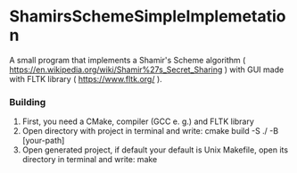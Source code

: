 # ShamirsSchemeSimpleImplemetation

A small program that implements a Shamir's Scheme algorithm ( https://en.wikipedia.org/wiki/Shamir%27s_Secret_Sharing ) with GUI made with FLTK library ( https://www.fltk.org/ ).

### Building
1. First, you need a CMake, compiler (GCC e. g.) and FLTK library
2. Open directory with project in terminal and write:
    cmake build -S ./ -B [your-path]
3. Open generated project, if default your default is Unix Makefile, open its directory in terminal and write:
    make
